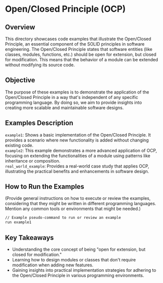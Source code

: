 # Open/Closed Principle (OCP)

## Overview

This directory showcases code examples that illustrate the Open/Closed Principle, an essential component of the SOLID principles in software engineering. The Open/Closed Principle states that software entities (like classes, modules, functions, etc.) should be open for extension, but closed for modification. This means that the behavior of a module can be extended without modifying its source code.

## Objective

The purpose of these examples is to demonstrate the application of the Open/Closed Principle in a way that's independent of any specific programming language. By doing so, we aim to provide insights into creating more scalable and maintainable software designs.

## Examples Description

`example1`: Shows a basic implementation of the Open/Closed Principle. It provides a scenario where new functionality is added without changing existing code.  
`example2`: This example demonstrates a more advanced application of OCP, focusing on extending the functionalities of a module using patterns like inheritance or composition.  
`real_world_example`: Provides a real-world case study that applies OCP, illustrating the practical benefits and enhancements in software design.  

## How to Run the Examples

(Provide general instructions on how to execute or review the examples, considering that they might be written in different programming languages. Mention any common tools or environments that might be needed.)

```bash
// Example pseudo-command to run or review an example
run example1
```

## Key Takeaways

- Understanding the core concept of being "open for extension, but closed for modification."
- Learning how to design modules or classes that don't require modification when adding new features.
- Gaining insights into practical implementation strategies for adhering to the Open/Closed Principle in various programming environments.
